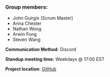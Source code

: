 ### Group members:
- John Guirgis (Scrum Master)
- Anna Chester
- Nathan Wong
- Arwin Fong
- Steven Wang

**Communication Method**: Discord

**Standup meeting time**: Weekdays @ 17:00 EST

**Project location**: [GitHub](https://github.com/NathanWong1106/GameTime)



